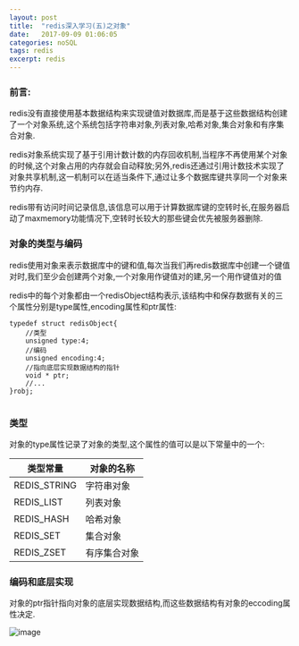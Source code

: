 ```yaml
---
layout: post
title:  "redis深入学习(五)之对象"
date:   2017-09-09 01:06:05
categories: noSQL
tags: redis
excerpt: redis
---
```


### 前言:
redis没有直接使用基本数据结构来实现键值对数据库,而是基于这些数据结构创建了一个对象系统,这个系统包括字符串对象,列表对象,哈希对象,集合对象和有序集合对象.

redis对象系统实现了基于引用计数计数的内存回收机制,当程序不再使用某个对象的时候,这个对象占用的内存就会自动释放;另外,redis还通过引用计数技术实现了对象共享机制,这一机制可以在适当条件下,通过让多个数据库键共享同一个对象来节约内存.

redis带有访问时间记录信息,该信息可以用于计算数据库键的空转时长,在服务器启动了maxmemory功能情况下,空转时长较大的那些键会优先被服务器删除.

### 对象的类型与编码

redis使用对象来表示数据库中的键和值,每次当我们再redis数据库中创建一个键值对时,我们至少会创建两个对象,一个对象用作键值对的建,另一个用作键值对的值

redis中的每个对象都由一个redisObject结构表示,该结构中和保存数据有关的三个属性分别是type属性,encoding属性和ptr属性:

```
typedef struct redisObject{
    //类型
    unsigned type:4;
    //编码
    unsigned encoding:4;
    //指向底层实现数据结构的指针
    void * ptr;
    //...
}robj;


```

### 类型

对象的type属性记录了对象的类型,这个属性的值可以是以下常量中的一个:

类型常量 | 对象的名称
--- | ---
REDIS_STRING | 字符串对象
REDIS_LIST | 列表对象
REDIS_HASH | 哈希对象
REDIS_SET | 集合对象
REDIS_ZSET | 有序集合对象

### 编码和底层实现

对象的ptr指针指向对象的底层实现数据结构,而这些数据结构有对象的eccoding属性决定.

![image](http://7xpuj1.com1.z0.glb.clouddn.com/%E5%AF%B9%E8%B1%A1%E7%9A%84%E7%BC%96%E7%A0%81.png)

